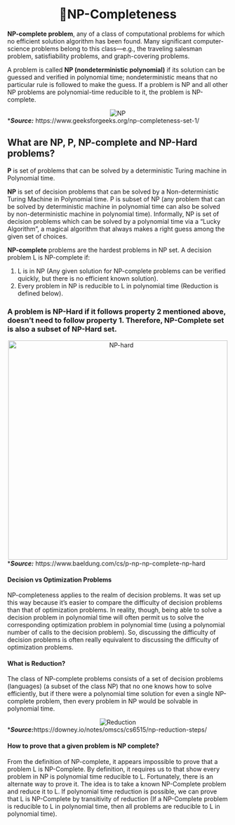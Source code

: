 <h1 align="center">📝NP-Completeness</h1>
<p><b>NP-complete problem</b>, any of a class of computational problems for which no efficient solution algorithm has been found. Many significant computer-science problems belong to this class—e.g., the traveling salesman problem, satisfiability problems, and graph-covering problems.</p>
<p>A problem is called <b>NP (nondeterministic polynomial)</b> if its solution can be guessed and verified in polynomial time; nondeterministic means that no particular rule is followed to make the guess. If a problem is NP and all other NP problems are polynomial-time reducible to it, the problem is NP-complete.</p>
<div align="center">
    <img alt="NP" src="https://upload.wikimedia.org/wikipedia/commons/thumb/a/a0/P_np_np-complete_np-hard.svg/450px-P_np_np-complete_np-hard.svg.png">
</div>
*<b><i>Source:</i></b> https://www.geeksforgeeks.org/np-completeness-set-1/
<h2>What are NP, P, NP-complete and NP-Hard problems?</h2>
<p><b>P</b> is set of problems that can be solved by a deterministic Turing machine in Polynomial time.</p>
<p><b>NP</b> is set of decision problems that can be solved by a Non-deterministic Turing Machine in Polynomial time. P is subset of NP (any problem that can be solved by deterministic machine in polynomial time can also be solved by non-deterministic machine in polynomial time).
Informally, NP is set of decision problems which can be solved by a polynomial time via a “Lucky Algorithm”, a magical algorithm that always makes a right guess among the given set of choices.</p>
<p><b>NP-complete</b> problems are the hardest problems in NP set.  A decision problem L is NP-complete if:</p>
<ol type="1">
  <li>L is in NP (Any given solution for NP-complete problems can be verified quickly, but there is no efficient known solution).</li>
  <li>Every problem in NP is reducible to L in polynomial time (Reduction is defined below).</li>
</ol>
<h3>A problem is NP-Hard if it follows property 2 mentioned above, doesn’t need to follow property 1. Therefore, NP-Complete set is also a subset of NP-Hard set.</h3>
<div align="center">
    <img width=500 alt="NP-hard" src="https://www.baeldung.com/wp-content/uploads/sites/4/2020/03/P-NP-NP_Hard-NP-Complete-1-1-1024x783.png">
</div>
*<b><i>Source:</i></b> https://www.baeldung.com/cs/p-np-np-complete-np-hard
<h4>Decision vs Optimization Problems</h4>
<p>NP-completeness applies to the realm of decision problems. It was set up this way because it’s easier to compare the difficulty of decision problems than that of optimization problems.   In reality, though, being able to solve a decision problem in polynomial time will often permit us to solve the corresponding optimization problem in polynomial time (using a polynomial number of calls to the decision problem). So, discussing the difficulty of decision problems is often really equivalent to discussing the difficulty of optimization problems.</p>
<h4>What is Reduction?</h4>
<p>The class of NP-complete problems consists of a set of decision problems (languages) (a subset of the class NP) that no one knows how to solve efficiently, but if there were a polynomial time solution for even a single NP-complete problem, then every problem in NP would be solvable in polynomial time.</p>
<div align="center">
    <img alt="Reduction" src="https://images.downey.io/diagrams/3SAT-to-IndependentSet-1.png">
</div>
*<b><i>Source:</i></b>https://downey.io/notes/omscs/cs6515/np-reduction-steps/
<h4>How to prove that a given problem is NP complete?</h4>
<p>From the definition of NP-complete, it appears impossible to prove that a problem L is NP-Complete.  By definition, it requires us to that show every problem in NP is polynomial time reducible to L.   Fortunately, there is an alternate way to prove it.   The idea is to take a known NP-Complete problem and reduce it to L.  If polynomial time reduction is possible, we can prove that L is NP-Complete by transitivity of reduction (If a NP-Complete problem is reducible to L in polynomial time, then all problems are reducible to L in polynomial time).</p>

